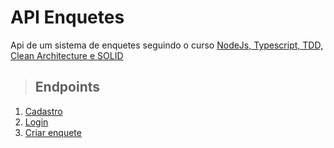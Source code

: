 # **API Enquetes**
Api de um sistema de enquetes seguindo o curso [NodeJs, Typescript, TDD, Clean Architecture e SOLID](https://www.udemy.com/course/tdd-com-mango/?couponCode=6810A194343A441A0828)

> ## Endpoints
1. [Cadastro](./requirements/signup.md)
1. [Login](./requirements/login.md)
1. [Criar enquete](./requirements/add-survey.md)